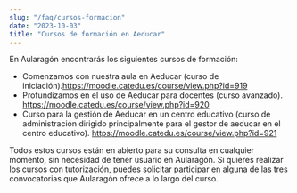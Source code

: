 ```yaml
---
slug: "/faq/cursos-formacion"
date: "2023-10-03"
title: "Cursos de formación en Aeducar"
---
```


En Aularagón encontrarás los siguientes cursos de formación:
- Comenzamos con nuestra aula en Aeducar (curso de iniciación).https://moodle.catedu.es/course/view.php?id=919
- Profundizamos en el uso de Aeducar para docentes (curso avanzado). https://moodle.catedu.es/course/view.php?id=920
- Curso para la gestión de Aeducar en un centro educativo (curso de administración dirigido principalmente para el gestor de aeducar en el centro educativo). https://moodle.catedu.es/course/view.php?id=921

Todos estos cursos están en abierto para su consulta en cualquier momento, sin necesidad de tener usuario en Aularagón. 
Si quieres realizar los cursos con tutorización, puedes solicitar participar en alguna de las tres convocatorias que Aularagón ofrece a lo largo del curso.
